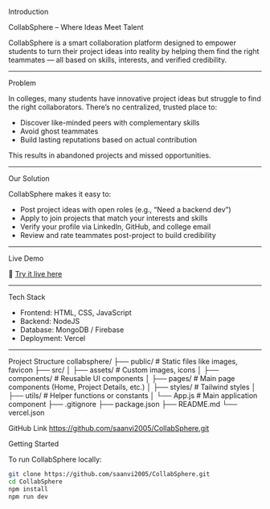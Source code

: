 Introduction

CollabSphere – Where Ideas Meet Talent

CollabSphere is a smart collaboration platform designed to empower students to turn their project ideas into reality by helping them find the right teammates — all based on skills, interests, and verified credibility.

---

Problem

In colleges, many students have innovative project ideas but struggle to find the right collaborators. There’s no centralized, trusted place to:

- Discover like-minded peers with complementary skills  
- Avoid ghost teammates  
- Build lasting reputations based on actual contribution  

This results in abandoned projects and missed opportunities.

---

Our Solution

CollabSphere makes it easy to:

-  Post project ideas with open roles (e.g., “Need a backend dev”)
-  Apply to join projects that match your interests and skills
-  Verify your profile via LinkedIn, GitHub, and college email
-  Review and rate teammates post-project to build credibility

---

Live Demo

🔗 [Try it live here](https://project-ten-smoky-34.vercel.app/)

---

Tech Stack

- Frontend: HTML, CSS, JavaScript  
- Backend:  NodeJS
- Database:  MongoDB / Firebase  
- Deployment: Vercel

---

Project Structure
collabsphere/
├── public/ # Static files like images, favicon
├── src/
│ ├── assets/ # Custom images, icons
│ ├── components/ # Reusable UI components
│ ├── pages/ # Main page components (Home, Project Details, etc.)
│ ├── styles/ #  Tailwind styles
│ ├── utils/ # Helper functions or constants
│ └── App.js # Main application component
├── .gitignore
├── package.json
├── README.md
└── vercel.json 

GitHub Link
https://github.com/saanvi2005/CollabSphere.git


Getting Started

To run CollabSphere locally:

```bash
git clone https://github.com/saanvi2005/CollabSphere.git
cd CollabSphere
npm install
npm run dev